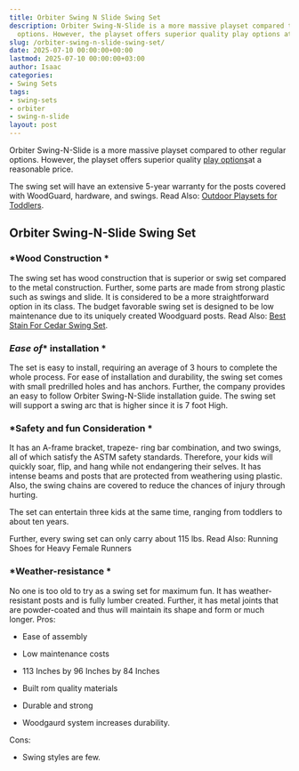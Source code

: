 ```yaml
---
title: Orbiter Swing N Slide Swing Set
description: Orbiter Swing-N-Slide is a more massive playset compared to other regular
  options. However, the playset offers superior quality play options at a reasonable...
slug: /orbiter-swing-n-slide-swing-set/
date: 2025-07-10 00:00:00+00:00
lastmod: 2025-07-10 00:00:00+03:00
author: Isaac
categories:
- Swing Sets
tags:
- swing-sets
- orbiter
- swing-n-slide
layout: post
---
```

Orbiter Swing-N-Slide is a more massive playset compared to other regular options. However, the playset offers superior quality [play options](https://www.csub.edu/~lwildman/21st_Schools/documents/Sch14.htm)at a reasonable price.

The swing set will have an extensive 5-year warranty for the posts covered with WoodGuard, hardware, and swings. Read Also: [Outdoor Playsets for Toddlers](https://pestpolicy.com/best-outdoor-playsets-for-toddlers/).

##  Orbiter Swing-N-Slide Swing Set

###  *Wood Construction *

The swing set has wood construction that is superior or swig set compared to the metal construction. Further, some parts are made from strong plastic such as swings and slide. It is considered to be a more straightforward option in its class. The budget favorable swing set is designed to be low maintenance due to its uniquely created Woodguard posts. Read Also: [Best Stain For Cedar Swing Set](https://pestpolicy.com/best-stain-for-cedar-swing-set/).

###  *Ease of** installation *

The set is easy to install, requiring an average of 3 hours to complete the whole process. For ease of installation and durability, the swing set comes with small predrilled holes and has anchors. Further, the company provides an easy to follow Orbiter Swing-N-Slide installation guide. The swing set will support a swing arc that is higher since it is 7 foot High.

###  *Sa**f**ety and **f**un Consideration *

It has an A-frame bracket, trapeze- ring bar combination, and two swings, all of which satisfy the ASTM safety standards. Therefore, your kids will quickly soar, flip, and hang while not endangering their selves. It has intense beams and posts that are protected from weathering using plastic. Also, the swing chains are covered to reduce the chances of injury through hurting.

The set can entertain three kids at the same time, ranging from toddlers to about ten years.

Further, every swing set can only carry about 115 lbs. Read Also: Running Shoes for Heavy Female Runners

###  *Weather-resistance *

No one is too old to try as a swing set for maximum fun. It has weather-resistant posts and is fully lumber created. Further, it has metal joints that are powder-coated and thus will maintain its shape and form or much longer.
Pros:

- Ease of assembly

- Low maintenance costs

- 113 Inches by 96 Inches by 84 Inches

- Built rom quality materials

- Durable and strong

- Woodgaurd system increases durability.

Cons:

- Swing styles are few.